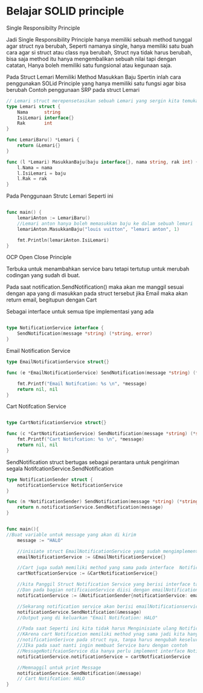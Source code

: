 # Belajar SOLID principle 

Single Responsibilty Principle 

Jadi Single Responsibility Principle hanya memiliki sebuah method tunggal agar struct nya berubah,
Seperti namanya single, hanya memiliki satu buah cara agar si struct atau class nya berubah,
Struct nya tidak harus berubah, bisa saja method itu hanya mengembalikan sebuah nilai tapi dengan catatan,
Hanya boleh memiliki satu fungsional atau kegunaan saja.

Pada Struct Lemari Memiliki Method Masukkan Baju 
Spertin inlah cara penggunakan SOLid Principle yang hanya memiliki satu fungsi agar bisa berubah
Contoh penggunaan SRP pada struct Lemari
```go
// Lemari struct merepensetasikan sebuah Lemari yang sergin kita temukan di rumah
type Lemari struct {
	Nama      string
	IsiLemari interface{}
	Rak       int
}

func LemariBaru() *Lemari {
	return &Lemari{}
}

func (l *Lemari) MasukkanBaju(baju interface{}, nama string, rak int) {
	l.Nama = nama
	l.IsiLemari = baju
	l.Rak = rak
}
```

Pada Penggunaan Strutc Lemari Seperti ini
```go

func main() {
	lemariAnton := LemariBaru()
	//Lemari anton hanya boleh memasukkan baju ke dalam sebuah lemari
	lemariAnton.MasukkanBaju("louis vuitton", "lemari anton", 1)

	fmt.Println(lemariAnton.IsiLemari)
}
```


OCP
Open Close Principle

Terbuka untuk menambahkan service baru tetapi tertutup untuk merubah codingan yang sudah di buat.

Pada saat notification.SendNotification() maka akan me manggil sesuai dengan apa yang di masukkan pada struct tersebut jika Email maka akan return email, begitupun dengan Cart 


Sebagai interface untuk semua tipe implementasi yang ada
```go

type NotificationService interface {
	SendNotification(message *string) (*string, error)
}

```

Email Notification Service

```go
type EmailNotificationService struct{}

func (e *EmailNotificationService) SendNotification(message *string) (*string, error) {

	fmt.Printf("Email Notifcation: %s \n", *message)
	return nil, nil
}

```

Cart Notifcation Service 
```go

type CartNotificationService struct{}

func (c *CartNotificationService) SendNotification(message *string) (*string, error) {
	fmt.Printf("Cart Notifcation: %s \n", *message)
	return nil, nil
}


```

SendNotification struct bertugas sebagai perantara untuk pengiriman segala NotifcationService.SendNotification
```go
type NotificationSender struct {
	notificationService NotificationService
}

func (n *NotificationSender) SendNotification(message *string) (*string, error) {
	return n.notificationService.SendNotification(message)
}

```

```go

func main(){
//Buat variable untuk message yang akan di kirim
	message := "HALO"

	//inisiate struct EmailNotificationService yang sudah mengimplementasi interface Notification
	emailNotificationService := &EmailNotificationService{}

	//Cart juga sudah memiliki method yang sama pada interface  Notification
	cartNotficationService := &CartNotificationService{}

	//kita Panggil Struct Notification Service yang berisi interface tadi
	//Dan pada bagian notificaionService diisi dengan emailNotificationService
	notificationService := &NotificationSender{notificationService: emailNotificationService}

	//Sekarang notification service akan berisi emailNotificationservice
	notificationService.SendNotification(&message)
	//Output yang di keluarkan "Email Notifcation: HALO"

	//Pada saat Seperti ini kita tidak harus Menginisiate ulang Notification Service karena kenapa?
	//KArena cart Notification memiliki method ynag sama jadi kita hanya harus mengubah
	//notificationSerivce pada struct nya, tanpa harus mengubah keseluruhan kode
	//JIka pada saat nanti ingin membuat Service baru dengan contoh
	//MessageNotifcaionService dia hanya perlu implement interface NotificationService
	notificationService.notificationService = cartNotficationService

	//Memnaggil untuk print Message
	notificationService.SendNotification(&message)
	// Cart Notifcation: HALO
}
```